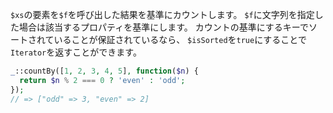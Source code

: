 `$xs`の要素を`$f`を呼び出した結果を基準にカウントします。
`$f`に文字列を指定した場合は該当するプロパティを基準にします。
カウントの基準にするキーでソートされていることが保証されているなら、
`$isSorted`を`true`にすることで`Iterator`を返すことができます。

```php
_::countBy([1, 2, 3, 4, 5], function($n) {
  return $n % 2 === 0 ? 'even' : 'odd';
});
// => ["odd" => 3, "even" => 2]
```

